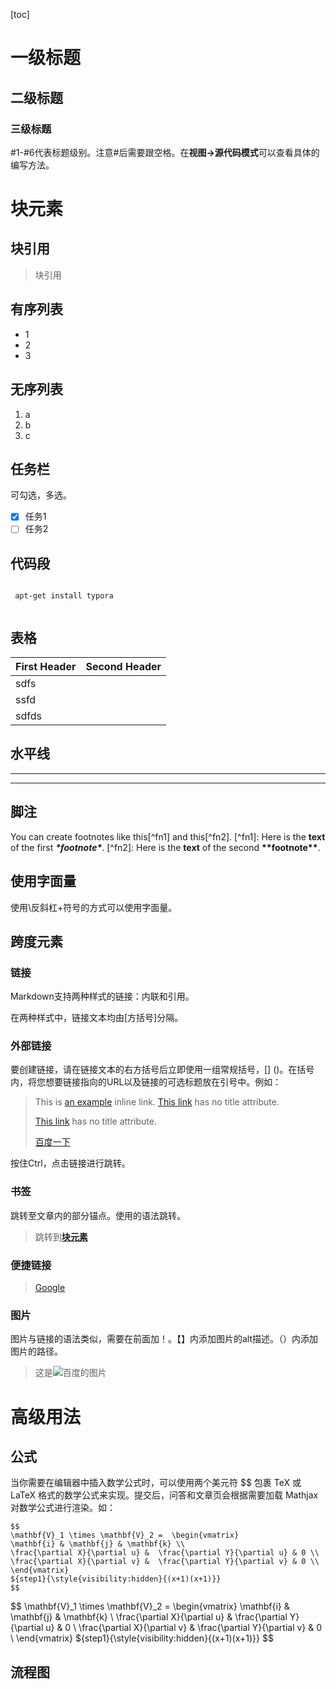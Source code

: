 [toc]

# 一级标题

## 二级标题

### 三级标题

#1-#6代表标题级别。注意#后需要跟空格。在**视图->源代码模式**可以查看具体的编写方法。

# 块元素

## 块引用

> 块引用

## 有序列表

* 1
* 2
* 3

## 无序列表

1. a
2. b
3. c

## 任务栏

可勾选，多选。

- [x] 任务1
- [ ] 任务2

## 代码段

```shell

 apt-get install typora
    
```

## 表格

| First Header | Second Header |
| :----------- | ------------- |
| sdfs         |               |
| ssfd         |               |
| sdfds        |               |

## 水平线

***

---

## 脚注

You can create footnotes like this[^fn1] and this[^fn2]. [^fn1]: Here is the **text** of the first ***\*footnote\****. [^fn2]: Here is the **text** of the second **\*\*footnote\*\***.



## 使用字面量

使用\\反斜杠+符号的方式可以使用字面量。



## 跨度元素

### 链接

Markdown支持两种样式的链接：内联和引用。

在两种样式中，链接文本均由[方括号]分隔。

### 外部链接

要创建链接，请在链接文本的右方括号后立即使用一组常规括号，[] ()。在括号内，将您想要链接指向的URL以及链接的可选标题放在引号中。例如：

> This is [an example](http://example.com/ "Title") inline link. [This link](http://example.net/) has no title attribute.
>
> [This link](http://example.net/) has no title attribute.
>
> [百度一下](https://www.baidu.com)

按住Ctrl，点击链接进行跳转。

### 书签

跳转至文章内的部分锚点。使用[](#block-elements)的语法跳转。

> 跳转到[**块元素**](#块元素)

### 便捷链接

> [Google][]
>
> [Google]: http://google.com/



### 图片

图片与链接的语法类似，需要在前面加！。【】内添加图片的alt描述。（）内添加图片的路径。

> 这是![百度的图片](https://www.baidu.com/img/PCfb_5bf082d29588c07f842ccde3f97243ea.png)



# 高级用法

## 公式

当你需要在编辑器中插入数学公式时，可以使用两个美元符 $$ 包裹 TeX 或 LaTeX 格式的数学公式来实现。提交后，问答和文章页会根据需要加载 Mathjax 对数学公式进行渲染。如：

```
$$
\mathbf{V}_1 \times \mathbf{V}_2 =  \begin{vmatrix} 
\mathbf{i} & \mathbf{j} & \mathbf{k} \\
\frac{\partial X}{\partial u} &  \frac{\partial Y}{\partial u} & 0 \\
\frac{\partial X}{\partial v} &  \frac{\partial Y}{\partial v} & 0 \\
\end{vmatrix}
${step1}{\style{visibility:hidden}{(x+1)(x+1)}}
$$
```

$$
\mathbf{V}_1 \times \mathbf{V}_2 =  \begin{vmatrix} 
\mathbf{i} & \mathbf{j} & \mathbf{k} \\
\frac{\partial X}{\partial u} &  \frac{\partial Y}{\partial u} & 0 \\
\frac{\partial X}{\partial v} &  \frac{\partial Y}{\partial v} & 0 \\
\end{vmatrix}
${step1}{\style{visibility:hidden}{(x+1)(x+1)}}
$$

## 流程图

